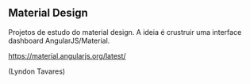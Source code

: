 ## Material Design

Projetos de estudo do material design. A ideia é crustruir uma interface dashboard AngularJS/Material.

https://material.angularjs.org/latest/

(Lyndon Tavares)
